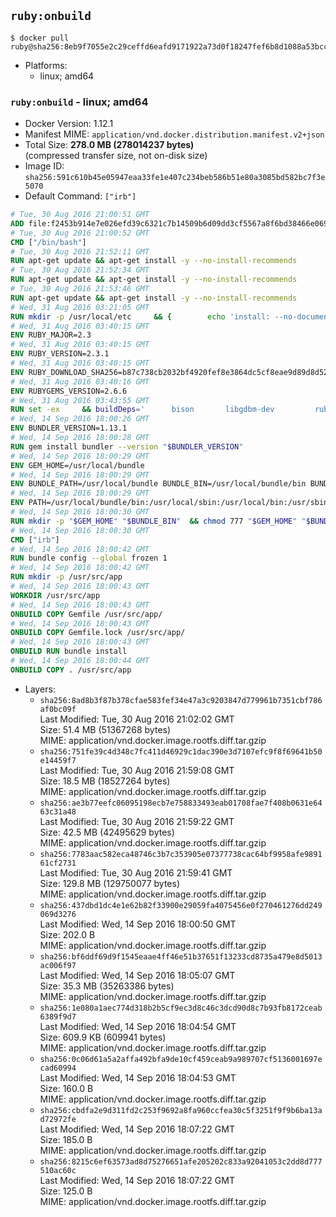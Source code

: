 ## `ruby:onbuild`

```console
$ docker pull ruby@sha256:8eb9f7055e2c29ceffd6eafd9171922a73d0f18247fef6b8d1088a53bcc3904e
```

-	Platforms:
	-	linux; amd64

### `ruby:onbuild` - linux; amd64

-	Docker Version: 1.12.1
-	Manifest MIME: `application/vnd.docker.distribution.manifest.v2+json`
-	Total Size: **278.0 MB (278014237 bytes)**  
	(compressed transfer size, not on-disk size)
-	Image ID: `sha256:591c610b45e05947eaa33fe1e407c234beb586b51e80a3085bd582bc7f3e5070`
-	Default Command: `["irb"]`

```dockerfile
# Tue, 30 Aug 2016 21:00:51 GMT
ADD file:f2453b914e7e026efd39c6321c7b14509b6d09dd3cf5567a8f6bd38466e06954 in / 
# Tue, 30 Aug 2016 21:00:52 GMT
CMD ["/bin/bash"]
# Tue, 30 Aug 2016 21:52:11 GMT
RUN apt-get update && apt-get install -y --no-install-recommends 		ca-certificates 		curl 		wget 	&& rm -rf /var/lib/apt/lists/*
# Tue, 30 Aug 2016 21:52:34 GMT
RUN apt-get update && apt-get install -y --no-install-recommends 		bzr 		git 		mercurial 		openssh-client 		subversion 				procps 	&& rm -rf /var/lib/apt/lists/*
# Tue, 30 Aug 2016 21:53:46 GMT
RUN apt-get update && apt-get install -y --no-install-recommends 		autoconf 		automake 		bzip2 		file 		g++ 		gcc 		imagemagick 		libbz2-dev 		libc6-dev 		libcurl4-openssl-dev 		libdb-dev 		libevent-dev 		libffi-dev 		libgeoip-dev 		libglib2.0-dev 		libjpeg-dev 		libkrb5-dev 		liblzma-dev 		libmagickcore-dev 		libmagickwand-dev 		libmysqlclient-dev 		libncurses-dev 		libpng-dev 		libpq-dev 		libreadline-dev 		libsqlite3-dev 		libssl-dev 		libtool 		libwebp-dev 		libxml2-dev 		libxslt-dev 		libyaml-dev 		make 		patch 		xz-utils 		zlib1g-dev 	&& rm -rf /var/lib/apt/lists/*
# Wed, 31 Aug 2016 03:21:05 GMT
RUN mkdir -p /usr/local/etc 	&& { 		echo 'install: --no-document'; 		echo 'update: --no-document'; 	} >> /usr/local/etc/gemrc
# Wed, 31 Aug 2016 03:40:15 GMT
ENV RUBY_MAJOR=2.3
# Wed, 31 Aug 2016 03:40:15 GMT
ENV RUBY_VERSION=2.3.1
# Wed, 31 Aug 2016 03:40:15 GMT
ENV RUBY_DOWNLOAD_SHA256=b87c738cb2032bf4920fef8e3864dc5cf8eae9d89d8d523ce0236945c5797dcd
# Wed, 31 Aug 2016 03:40:16 GMT
ENV RUBYGEMS_VERSION=2.6.6
# Wed, 31 Aug 2016 03:43:55 GMT
RUN set -ex 	&& buildDeps=' 		bison 		libgdbm-dev 		ruby 	' 	&& apt-get update 	&& apt-get install -y --no-install-recommends $buildDeps 	&& rm -rf /var/lib/apt/lists/* 	&& curl -fSL -o ruby.tar.gz "http://cache.ruby-lang.org/pub/ruby/$RUBY_MAJOR/ruby-$RUBY_VERSION.tar.gz" 	&& echo "$RUBY_DOWNLOAD_SHA256 *ruby.tar.gz" | sha256sum -c - 	&& mkdir -p /usr/src/ruby 	&& tar -xzf ruby.tar.gz -C /usr/src/ruby --strip-components=1 	&& rm ruby.tar.gz 	&& cd /usr/src/ruby 	&& { echo '#define ENABLE_PATH_CHECK 0'; echo; cat file.c; } > file.c.new && mv file.c.new file.c 	&& autoconf 	&& ./configure --disable-install-doc 	&& make -j"$(nproc)" 	&& make install 	&& apt-get purge -y --auto-remove $buildDeps 	&& gem update --system $RUBYGEMS_VERSION 	&& rm -r /usr/src/ruby
# Wed, 14 Sep 2016 18:00:26 GMT
ENV BUNDLER_VERSION=1.13.1
# Wed, 14 Sep 2016 18:00:28 GMT
RUN gem install bundler --version "$BUNDLER_VERSION"
# Wed, 14 Sep 2016 18:00:29 GMT
ENV GEM_HOME=/usr/local/bundle
# Wed, 14 Sep 2016 18:00:29 GMT
ENV BUNDLE_PATH=/usr/local/bundle BUNDLE_BIN=/usr/local/bundle/bin BUNDLE_SILENCE_ROOT_WARNING=1 BUNDLE_APP_CONFIG=/usr/local/bundle
# Wed, 14 Sep 2016 18:00:29 GMT
ENV PATH=/usr/local/bundle/bin:/usr/local/sbin:/usr/local/bin:/usr/sbin:/usr/bin:/sbin:/bin
# Wed, 14 Sep 2016 18:00:30 GMT
RUN mkdir -p "$GEM_HOME" "$BUNDLE_BIN" 	&& chmod 777 "$GEM_HOME" "$BUNDLE_BIN"
# Wed, 14 Sep 2016 18:00:30 GMT
CMD ["irb"]
# Wed, 14 Sep 2016 18:00:42 GMT
RUN bundle config --global frozen 1
# Wed, 14 Sep 2016 18:00:42 GMT
RUN mkdir -p /usr/src/app
# Wed, 14 Sep 2016 18:00:43 GMT
WORKDIR /usr/src/app
# Wed, 14 Sep 2016 18:00:43 GMT
ONBUILD COPY Gemfile /usr/src/app/
# Wed, 14 Sep 2016 18:00:43 GMT
ONBUILD COPY Gemfile.lock /usr/src/app/
# Wed, 14 Sep 2016 18:00:43 GMT
ONBUILD RUN bundle install
# Wed, 14 Sep 2016 18:00:44 GMT
ONBUILD COPY . /usr/src/app
```

-	Layers:
	-	`sha256:8ad8b3f87b378cfae583fef34e47a3c9203847d779961b7351cbf786af0bc09f`  
		Last Modified: Tue, 30 Aug 2016 21:02:02 GMT  
		Size: 51.4 MB (51367268 bytes)  
		MIME: application/vnd.docker.image.rootfs.diff.tar.gzip
	-	`sha256:751fe39c4d348c7fc411d46929c1dac390e3d7107efc9f8f69641b50e14459f7`  
		Last Modified: Tue, 30 Aug 2016 21:59:08 GMT  
		Size: 18.5 MB (18527264 bytes)  
		MIME: application/vnd.docker.image.rootfs.diff.tar.gzip
	-	`sha256:ae3b77eefc06095198ecb7e758833493eab01708fae7f408b0631e6463c31a48`  
		Last Modified: Tue, 30 Aug 2016 21:59:22 GMT  
		Size: 42.5 MB (42495629 bytes)  
		MIME: application/vnd.docker.image.rootfs.diff.tar.gzip
	-	`sha256:7783aac582eca48746c3b7c353905e07377738cac64bf9958afe989161cf2731`  
		Last Modified: Tue, 30 Aug 2016 21:59:41 GMT  
		Size: 129.8 MB (129750077 bytes)  
		MIME: application/vnd.docker.image.rootfs.diff.tar.gzip
	-	`sha256:437dbd1dc4e1e62b82f33900e29059fa4075456e0f270461276dd249069d3276`  
		Last Modified: Wed, 14 Sep 2016 18:00:50 GMT  
		Size: 202.0 B  
		MIME: application/vnd.docker.image.rootfs.diff.tar.gzip
	-	`sha256:bf6ddf69d9f1545eaae4ff46e51b37651f13233cd8735a479e8d5013ac006f97`  
		Last Modified: Wed, 14 Sep 2016 18:05:07 GMT  
		Size: 35.3 MB (35263386 bytes)  
		MIME: application/vnd.docker.image.rootfs.diff.tar.gzip
	-	`sha256:1e080a1aec774d318b2b5cf9ec3d8c46c3dcd90d8c7b93fb8172ceab6389f9d7`  
		Last Modified: Wed, 14 Sep 2016 18:04:54 GMT  
		Size: 609.9 KB (609941 bytes)  
		MIME: application/vnd.docker.image.rootfs.diff.tar.gzip
	-	`sha256:0c06d61a5a2affa492bfa9de10cf459ceab9a989707cf5136001697ecad60994`  
		Last Modified: Wed, 14 Sep 2016 18:04:53 GMT  
		Size: 160.0 B  
		MIME: application/vnd.docker.image.rootfs.diff.tar.gzip
	-	`sha256:cbdfa2e9d311fd2c253f9692a8fa960ccfea30c5f3251f9f9b6ba13ad72972fe`  
		Last Modified: Wed, 14 Sep 2016 18:07:22 GMT  
		Size: 185.0 B  
		MIME: application/vnd.docker.image.rootfs.diff.tar.gzip
	-	`sha256:8215c6ef63573ad8d75276651afe205202c833a92041053c2dd8d777510ac60c`  
		Last Modified: Wed, 14 Sep 2016 18:07:22 GMT  
		Size: 125.0 B  
		MIME: application/vnd.docker.image.rootfs.diff.tar.gzip

